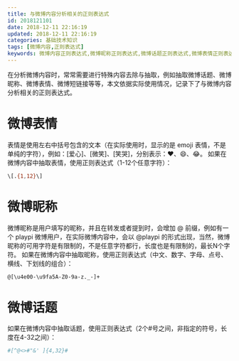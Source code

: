```yaml
---
title: 与微博内容分析相关的正则表达式
id: 2018121101
date: 2018-12-11 22:16:19
updated: 2018-12-11 22:16:19
categories: 基础技术知识
tags: [微博内容,正则表达式]
keywords: 微博内容正则表达式,微博昵称正则表达式,微博话题正则表达式,微博表情正则表达式
---
```



<!-- more -->


在分析微博内容时，常常需要进行特殊内容去除与抽取，例如抽取微博话题、微博昵称、微博表情、微博短链接等等，本文依据实际使用情况，记录下了与微博内容分析相关的正则表达式。


# 微博表情


表情是使用左右中括号包含的文本（在实际使用时，显示的是 emoji 表情，不是单纯的字符），例如：[爱心]、[微笑]、[笑哭]，分别表示：:heart:、:smile:、:joy:。
如果在微博内容中抽取表情，使用正则表达式（1-12个任意字符）：
```bash
\[.{1,12}\]
```


# 微博昵称


微博昵称是用户填写的昵称，并且在转发或者提到时，会增加 @ 前缀，例如有一个 playpi 微博用户，在实际微博内容中，会以 @playpi 的形式出现，当然，微博昵称的可用字符是有限制的，不是任意字符都行，长度也是有限制的，最长N个字符。
如果在微博内容中抽取昵称，使用正则表达式（中文、数字、字母、点号、横线、下划线的组合）：
```bash
@[\u4e00-\u9fa5A-Z0-9a-z._-]+
```


# 微博话题



如果在微博内容中抽取话题，使用正则表达式（2个#号之间，非指定的符号，长度在4-32之间）：
```bash
#[^@<>#"&' ]{4,32}#
```
